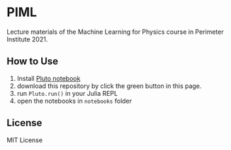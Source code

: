 # PIML

<!-- [![Stable](https://img.shields.io/badge/docs-stable-blue.svg)](https://Roger-luo.github.io/PIML.jl/stable)
[![Dev](https://img.shields.io/badge/docs-dev-blue.svg)](https://Roger-luo.github.io/PIML.jl/dev)
[![Build Status](https://github.com/Roger-luo/PIML.jl/workflows/CI/badge.svg)](https://github.com/Roger-luo/PIML.jl/actions)
[![Coverage](https://codecov.io/gh/Roger-luo/PIML.jl/branch/master/graph/badge.svg)](https://codecov.io/gh/Roger-luo/PIML.jl) -->

Lecture materials of the Machine Learning for Physics course in Perimeter Institute 2021.

## How to Use

1. Install [Pluto notebook](https://github.com/fonsp/Pluto.jl)
2. download this repository by click the green button in this page.
3. run `Pluto.run()` in your Julia REPL
4. open the notebooks in `notebooks` folder

## License

MIT License
